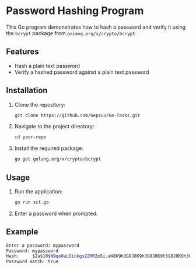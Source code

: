# Password Hashing Program

This Go program demonstrates how to hash a password and verify it using the `bcrypt` package from `golang.org/x/crypto/bcrypt`.

## Features

- Hash a plain text password
- Verify a hashed password against a plain text password

## Installation

1. Clone the repository:
    ```sh
    git clone https://github.com/Gepzuu/Go-Tasks.git
    ```
2. Navigate to the project directory:
    ```sh
    cd your-repo
    ```
3. Install the required package:
    ```sh
    go get golang.org/x/crypto/bcrypt
    ```

## Usage

1. Run the application:
    ```sh
    go run sct.go
    ```
2. Enter a password when prompted.

## Example

```sh
Enter a password: mypassword
Password: mypassword
Hash:     $2a$10$N9qo8uLOickgx2ZMRZo5i.eW8K9h3G8J8K9h3G8J8K9h3G8J8K9h3G8J8K9h3G8
Password match: true
